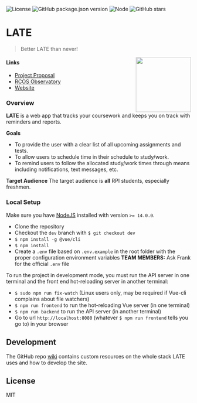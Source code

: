 ![License](https://img.shields.io/github/license/Apexal/late.svg)
![GitHub package.json version](https://img.shields.io/github/package-json/v/Apexal/late.svg)
![Node](https://img.shields.io/badge/node-%3E%3D%2011.0.0-brightgreen.svg)
![GitHub stars](https://img.shields.io/github/stars/Apexal/late.svg)



# LATE


> Better LATE than never!

  <img align="right" src="./src/assets/img/sisman.svg" width="150">


#### Links

- [Project Proposal](https://docs.google.com/document/d/19D9do_i9MQvUSwz2oh7kbKlGVwLrpwxIYsgLeVjuQfU/view)
- [RCOS Observatory](https://rcos.io/)
- [Website](https://late.vercel.app/)

### Overview

**LATE** is a web app that tracks your coursework and keeps you on track with reminders and reports.

**Goals**

- To provide the user with a clear list of all upcoming assignments and tests.
- To allow users to schedule time in their schedule to study/work.
- To remind users to follow the allocated study/work times through means including notifications, text messages, etc.

**Target Audience**
The target audience is **all** RPI students, especially freshmen.

### Local Setup

Make sure you have [NodeJS](https://nodejs.org/en/download/) installed with version `>= 14.0.0`.

- Clone the repository
- Checkout the `dev` branch with `$ git checkout dev`
- `$ npm install -g @vue/cli`
- `$ npm install`
- Create a `.env` file based on `.env.example` in the root folder with the proper configuration environment variables **TEAM MEMBERS:** Ask Frank for the official `.env` file

To run the project in development mode, you must run the API server in one terminal and the front end hot-reloading server in another terminal:

- `$ sudo npm run fix-watch` (Linux users only, may be required if Vue-cli complains about file watchers)
- `$ npm run frontend` to run the hot-reloading Vue server (in one terminal)
- `$ npm run backend` to run the API server (in another terminal)
- Go to url `http://localhost:8080` (whatever `$ npm run frontend` tells you go to) in your browser

## Development
The GitHub repo [wiki](https://github.com/Apexal/late/wiki) contains custom resources on the whole stack LATE uses and how to develop the site.

## License
MIT
